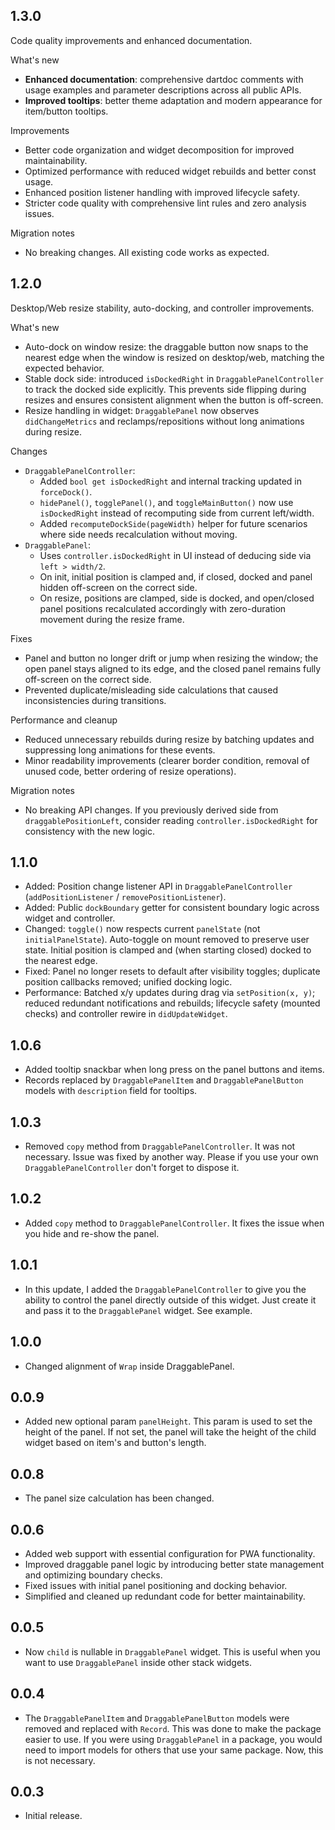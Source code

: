 ## 1.3.0

Code quality improvements and enhanced documentation.

What's new
- **Enhanced documentation**: comprehensive dartdoc comments with usage examples and parameter descriptions across all public APIs.
- **Improved tooltips**: better theme adaptation and modern appearance for item/button tooltips.

Improvements
- Better code organization and widget decomposition for improved maintainability.
- Optimized performance with reduced widget rebuilds and better const usage.
- Enhanced position listener handling with improved lifecycle safety.
- Stricter code quality with comprehensive lint rules and zero analysis issues.

Migration notes
- No breaking changes. All existing code works as expected.

## 1.2.0

Desktop/Web resize stability, auto-docking, and controller improvements.

What's new
- Auto-dock on window resize: the draggable button now snaps to the nearest edge when the window is resized on desktop/web, matching the expected behavior.
- Stable dock side: introduced `isDockedRight` in `DraggablePanelController` to track the docked side explicitly. This prevents side flipping during resizes and ensures consistent alignment when the button is off-screen.
- Resize handling in widget: `DraggablePanel` now observes `didChangeMetrics` and reclamps/repositions without long animations during resize.

Changes
- `DraggablePanelController`:
	- Added `bool get isDockedRight` and internal tracking updated in `forceDock()`.
	- `hidePanel()`, `togglePanel()`, and `toggleMainButton()` now use `isDockedRight` instead of recomputing side from current left/width.
	- Added `recomputeDockSide(pageWidth)` helper for future scenarios where side needs recalculation without moving.
- `DraggablePanel`:
	- Uses `controller.isDockedRight` in UI instead of deducing side via `left > width/2`.
	- On init, initial position is clamped and, if closed, docked and panel hidden off-screen on the correct side.
	- On resize, positions are clamped, side is docked, and open/closed panel positions recalculated accordingly with zero-duration movement during the resize frame.

Fixes
- Panel and button no longer drift or jump when resizing the window; the open panel stays aligned to its edge, and the closed panel remains fully off-screen on the correct side.
- Prevented duplicate/misleading side calculations that caused inconsistencies during transitions.

Performance and cleanup
- Reduced unnecessary rebuilds during resize by batching updates and suppressing long animations for these events.
- Minor readability improvements (clearer border condition, removal of unused code, better ordering of resize operations).

Migration notes
- No breaking API changes. If you previously derived side from `draggablePositionLeft`, consider reading `controller.isDockedRight` for consistency with the new logic.

## 1.1.0
- Added: Position change listener API in `DraggablePanelController` (`addPositionListener` / `removePositionListener`).
- Added: Public `dockBoundary` getter for consistent boundary logic across widget and controller.
- Changed: `toggle()` now respects current `panelState` (not `initialPanelState`). Auto-toggle on mount removed to preserve user state. Initial position is clamped and (when starting closed) docked to the nearest edge.
- Fixed: Panel no longer resets to default after visibility toggles; duplicate position callbacks removed; unified docking logic.
- Performance: Batched x/y updates during drag via `setPosition(x, y)`; reduced redundant notifications and rebuilds; lifecycle safety (mounted checks) and controller rewire in `didUpdateWidget`.

## 1.0.6
- Added tooltip snackbar when long press on the panel buttons and items.
- Records replaced by `DraggablePanelItem` and `DraggablePanelButton` models with `description` field for tooltips.

## 1.0.3
- Removed `copy` method from `DraggablePanelController`. It was not necessary.
Issue was fixed by another way. Please if you use your own `DraggablePanelController` don't forget to dispose it.

## 1.0.2
- Added `copy` method to `DraggablePanelController`. It fixes the issue when you hide and re-show the panel.

## 1.0.1
- In this update, I added the `DraggablePanelController` to give you the ability to control the panel directly outside of this widget.
Just create it and pass it to the `DraggablePanel` widget. See example.

## 1.0.0
- Changed alignment of `Wrap` inside DraggablePanel.

## 0.0.9
- Added new optional param `panelHeight`. This param is used to set the height of the panel. If not set, the panel will take the height of the child widget based on item's and button's length.

## 0.0.8
- The panel size calculation has been changed.

## 0.0.6
- Added web support with essential configuration for PWA functionality.  
- Improved draggable panel logic by introducing better state management and optimizing boundary checks.  
- Fixed issues with initial panel positioning and docking behavior.  
- Simplified and cleaned up redundant code for better maintainability.  

## 0.0.5

- Now `child` is nullable in `DraggablePanel` widget. This is useful when you want to use `DraggablePanel` inside other stack widgets.

## 0.0.4

- The `DraggablePanelItem` and `DraggablePanelButton` models were removed and replaced with `Record`.
This was done to make the package easier to use. If you were using `DraggablePanel` in a package, you would need to import models for others that use your same package. Now, this is not necessary.

## 0.0.3

- Initial release.